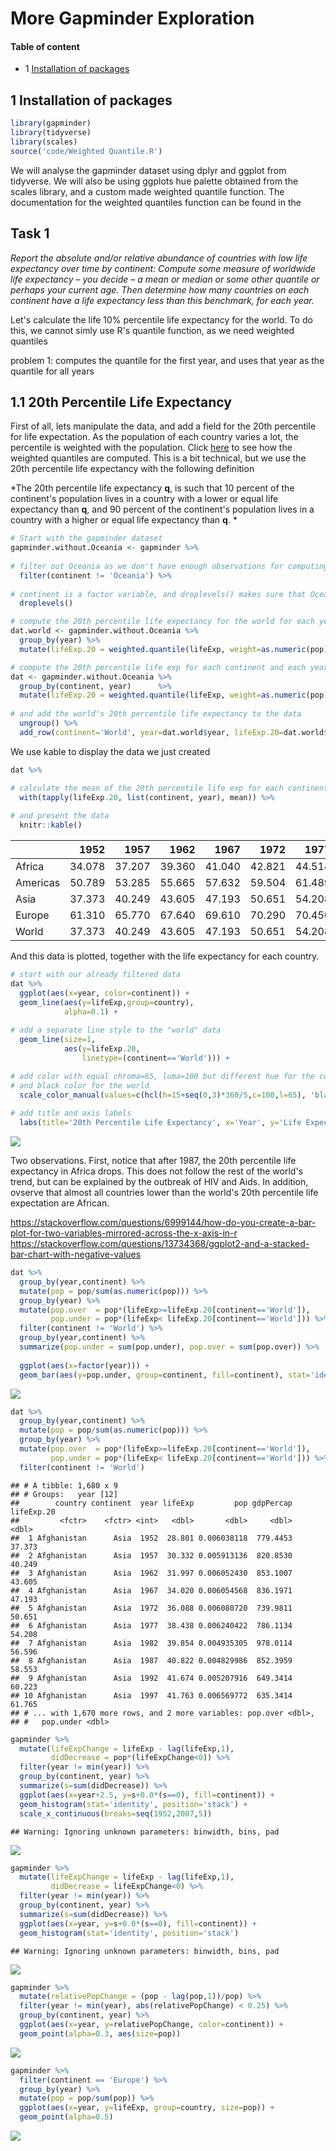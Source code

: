 More Gapminder Exploration
================

#### Table of content

-   1 [Installation of packages](#installation_of_packages)

1 Installation of packages
--------------------------

``` r
library(gapminder)
library(tidyverse)
library(scales) 
source('code/Weighted Quantile.R')
```

We will analyse the gapminder dataset using dplyr and ggplot from tidyverse. We will also be using ggplots hue palette obtained from the scales library, and a custom made weighted quantile function. The documentation for the weighted quantiles function can be found in the

Task 1
------

*Report the absolute and/or relative abundance of countries with low life expectancy over time by continent: Compute some measure of worldwide life expectancy – you decide – a mean or median or some other quantile or perhaps your current age. Then determine how many countries on each continent have a life expectancy less than this benchmark, for each year.*

Let's calculate the life 10% percentile life expectancy for the world. To do this, we cannot simly use R's quantile function, as we need weighted quantiles

problem 1: computes the quantile for the first year, and uses that year as the quantile for all years

1.1 20th Percentile Life Expectancy
-----------------------------------

First of all, lets manipulate the data, and add a field for the 20th percentile for life expectation. As the population of each country varies a lot, the percentile is weighted with the population. Click [here](code/Weighted_Quantile.md) to see how the weighted quantiles are computed. This is a bit technical, but we use the 20th percentile life expectancy with the following definition

*The 20th percentile life expectancy **q**, is such that 10 percent of the continent's population lives in a country with a lower or equal life expectancy than **q**, and 90 percent of the continent's population lives in a country with a higher or equal life expectancy than **q**. *

``` r
# Start with the gapminder dataset
gapminder.without.Oceania <- gapminder %>% 
  
# filter out Oceania as we don't have enough observations for computing quantiles
  filter(continent != 'Oceania') %>% 
  
# continent is a factor variable, and droplevels() makes sure that Oceania is removed as an option
  droplevels()                       
```

``` r
# compute the 20th percentile life expectancy for the world for each year
dat.world <- gapminder.without.Oceania %>%
  group_by(year) %>% 
  mutate(lifeExp.20 = weighted.quantile(lifeExp, weight=as.numeric(pop), probs=0.2))
```

``` r
# compute the 20th percentile life exp for each continent and each year
dat <- gapminder.without.Oceania %>% 
  group_by(continent, year)      %>% 
  mutate(lifeExp.20 = weighted.quantile(lifeExp, weight=as.numeric(pop), probs=0.2)) %>% 
              
# and add the world's 20th percentile life expectancy to the data
  ungroup() %>%     
  add_row(continent='World', year=dat.world$year, lifeExp.20=dat.world$lifeExp.20)
```

We use kable to display the data we just created

``` r
dat %>% 

# calculate the mean of the 20th percentile life exp for each continent and each year
  with(tapply(lifeExp.20, list(continent, year), mean)) %>% 
  
# and present the data
  knitr::kable()
```

|          |    1952|    1957|    1962|    1967|    1972|    1977|    1982|    1987|    1992|    1997|    2002|    2007|
|----------|-------:|-------:|-------:|-------:|-------:|-------:|-------:|-------:|-------:|-------:|-------:|-------:|
| Africa   |  34.078|  37.207|  39.360|  41.040|  42.821|  44.514|  45.826|  46.886|  47.472|  47.464|  46.608|  46.859|
| Americas |  50.789|  53.285|  55.665|  57.632|  59.504|  61.489|  63.336|  65.205|  67.057|  69.388|  71.006|  72.390|
| Asia     |  37.373|  40.249|  43.605|  47.193|  50.651|  54.208|  56.596|  58.553|  60.223|  61.765|  62.879|  64.698|
| Europe   |  61.310|  65.770|  67.640|  69.610|  70.290|  70.450|  70.960|  70.980|  70.990|  72.232|  73.213|  74.002|
| World    |  37.373|  40.249|  43.605|  47.193|  50.651|  54.208|  56.596|  58.553|  60.223|  61.765|  62.879|  64.698|

And this data is plotted, together with the life expectancy for each country.

``` r
# start with our already filtered data
dat %>% 
  ggplot(aes(x=year, color=continent)) + 
  geom_line(aes(y=lifeExp,group=country),
            alpha=0.1) + 
  
# add a separate line style to the "world" data
  geom_line(size=1,
            aes(y=lifeExp.20, 
                linetype=(continent=='World'))) + 

# add color with equal chroma=65, luma=100 but different hue for the continents,
# and black color for the world
  scale_color_manual(values=c(hcl(h=15+seq(0,3)*360/5,c=100,l=65), 'black')) +
  
# add title and axis labels
  labs(title='20th Percentile Life Expectancy', x='Year', y='Life Expectancy') 
```

![](More_Gapminder_Exploration_files/figure-markdown_github-ascii_identifiers/unnamed-chunk-6-1.png)

Two observations. First, notice that after 1987, the 20th percentile life expectancy in Africa drops. This does not follow the rest of the world's trend, but can be explained by the outbreak of HIV and Aids. In addition, ovserve that almost all countries lower than the world's 20th percentile life expectation are African.

<https://stackoverflow.com/questions/6999144/how-do-you-create-a-bar-plot-for-two-variables-mirrored-across-the-x-axis-in-r> <https://stackoverflow.com/questions/13734368/ggplot2-and-a-stacked-bar-chart-with-negative-values>

``` r
dat %>% 
  group_by(year,continent) %>% 
  mutate(pop = pop/sum(as.numeric(pop))) %>% 
  group_by(year) %>% 
  mutate(pop.over  = pop*(lifeExp>=lifeExp.20[continent=='World']),
         pop.under = pop*(lifeExp< lifeExp.20[continent=='World'])) %>% 
  filter(continent != 'World') %>% 
  group_by(year,continent) %>%
  summarize(pop.under = sum(pop.under), pop.over = sum(pop.over)) %>% 
  
  ggplot(aes(x=factor(year))) +
  geom_bar(aes(y=pop.under, group=continent, fill=continent), stat='identity', position='stack')
```

![](More_Gapminder_Exploration_files/figure-markdown_github-ascii_identifiers/unnamed-chunk-7-1.png)

``` r
dat %>% 
  group_by(year,continent) %>% 
  mutate(pop = pop/sum(as.numeric(pop))) %>% 
  group_by(year) %>% 
  mutate(pop.over  = pop*(lifeExp>=lifeExp.20[continent=='World']),
         pop.under = pop*(lifeExp< lifeExp.20[continent=='World'])) %>% 
  filter(continent != 'World')
```

    ## # A tibble: 1,680 x 9
    ## # Groups:   year [12]
    ##        country continent  year lifeExp         pop gdpPercap lifeExp.20
    ##         <fctr>    <fctr> <int>   <dbl>       <dbl>     <dbl>      <dbl>
    ##  1 Afghanistan      Asia  1952  28.801 0.006038118  779.4453     37.373
    ##  2 Afghanistan      Asia  1957  30.332 0.005913136  820.8530     40.249
    ##  3 Afghanistan      Asia  1962  31.997 0.006052430  853.1007     43.605
    ##  4 Afghanistan      Asia  1967  34.020 0.006054568  836.1971     47.193
    ##  5 Afghanistan      Asia  1972  36.088 0.006080720  739.9811     50.651
    ##  6 Afghanistan      Asia  1977  38.438 0.006240422  786.1134     54.208
    ##  7 Afghanistan      Asia  1982  39.854 0.004935305  978.0114     56.596
    ##  8 Afghanistan      Asia  1987  40.822 0.004829986  852.3959     58.553
    ##  9 Afghanistan      Asia  1992  41.674 0.005207916  649.3414     60.223
    ## 10 Afghanistan      Asia  1997  41.763 0.006569772  635.3414     61.765
    ## # ... with 1,670 more rows, and 2 more variables: pop.over <dbl>,
    ## #   pop.under <dbl>

``` r
gapminder %>% 
  mutate(lifeExpChange = lifeExp - lag(lifeExp,1),
         didDecrease = pop*(lifeExpChange<0)) %>% 
  filter(year != min(year)) %>% 
  group_by(continent, year) %>% 
  summarize(s=sum(didDecrease)) %>% 
  ggplot(aes(x=year+2.5, y=s+0.0*(s==0), fill=continent)) + 
  geom_histogram(stat='identity', position='stack') +
  scale_x_continuous(breaks=seq(1952,2007,5))
```

    ## Warning: Ignoring unknown parameters: binwidth, bins, pad

![](More_Gapminder_Exploration_files/figure-markdown_github-ascii_identifiers/unnamed-chunk-9-1.png)

``` r
gapminder %>% 
  mutate(lifeExpChange = lifeExp - lag(lifeExp,1),
         didDecrease = lifeExpChange<0) %>% 
  filter(year != min(year)) %>% 
  group_by(continent, year) %>% 
  summarize(s=sum(didDecrease)) %>% 
  ggplot(aes(x=year, y=s+0.0*(s==0), fill=continent)) + 
  geom_histogram(stat='identity', position='stack')
```

    ## Warning: Ignoring unknown parameters: binwidth, bins, pad

![](More_Gapminder_Exploration_files/figure-markdown_github-ascii_identifiers/unnamed-chunk-10-1.png)

``` r
gapminder %>% 
  mutate(relativePopChange = (pop - lag(pop,1))/pop) %>% 
  filter(year != min(year), abs(relativePopChange) < 0.25) %>% 
  group_by(continent, year) %>% 
  ggplot(aes(x=year, y=relativePopChange, color=continent)) + 
  geom_point(alpha=0.3, aes(size=pop))
```

![](More_Gapminder_Exploration_files/figure-markdown_github-ascii_identifiers/unnamed-chunk-11-1.png)

``` r
gapminder %>% 
  filter(continent == 'Europe') %>% 
  group_by(year) %>% 
  mutate(pop = pop/sum(pop)) %>% 
  ggplot(aes(x=year, y=lifeExp, group=country, size=pop)) +
  geom_point(alpha=0.5)
```

![](More_Gapminder_Exploration_files/figure-markdown_github-ascii_identifiers/unnamed-chunk-12-1.png)
